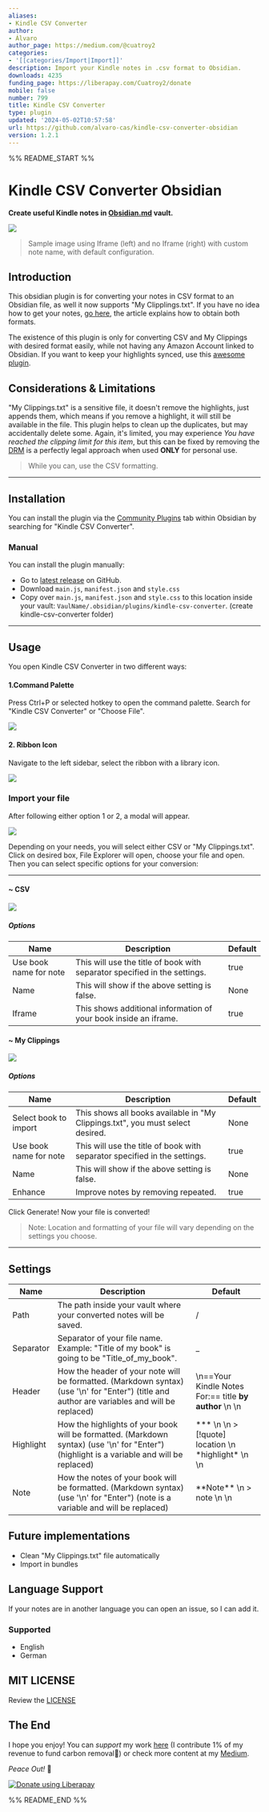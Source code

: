 ```yaml
---
aliases:
- Kindle CSV Converter
author:
- Álvaro
author_page: https://medium.com/@cuatroy2
categories:
- '[[categories/Import|Import]]'
description: Import your Kindle notes in .csv format to Obsidian.
downloads: 4235
funding_page: https://liberapay.com/Cuatroy2/donate
mobile: false
number: 799
title: Kindle CSV Converter
type: plugin
updated: '2024-05-02T10:57:58'
url: https://github.com/alvaro-cas/kindle-csv-converter-obsidian
version: 1.2.1
---
```


%% README_START %%

# Kindle CSV Converter Obsidian
**Create useful Kindle notes in [Obsidian.md](https://obsidian.md/) vault.** 

![](https://github.com/alvaro-cas/kindle-csv-converter-obsidian/blob/main/assets/ss.png?raw=true)

> Sample image using Iframe (left) and no Iframe (right) with custom note name, with default configuration.


## Introduction

This obsidian plugin is for converting your notes in CSV  format to an Obsidian file, as well it now supports "My Clipplings.txt". If you have no idea how to get your notes, [go here](https://medium.com/@keisuke_w/how-to-export-kindle-notes-and-highlights-ebce5812bbfc#55d8), the article explains how to obtain both formats.

The existence of this plugin is only for converting CSV and My Clippings with desired format easily, while not having any Amazon Account linked to Obsidian. If you want to keep your highlights synced, use this [awesome plugin](https://obsidian.md/plugins?search=Kindle%20Highlights).


## Considerations & Limitations

"My Clippings.txt" is a sensitive file, it doesn't remove the highlights, just appends them, which means if you remove a highlight, it will still be available in the file. This plugin helps to clean up the duplicates, but may accidentally delete some. Again, it's limited, you may experience *You have reached the clipping limit for this item*, but this can be fixed by removing the [DRM](https://www.makeuseof.com/tag/remove-drm-every-ebook-own/) is a perfectly legal approach when used __ONLY__ for personal use.

> While you can, use the CSV formatting.


***


## Installation
You can install the plugin via the [Community Plugins](https://obsidian.md/plugins?search=Kindle%20CSV%20Converter) tab within Obsidian by searching for "Kindle CSV Converter".

### Manual
You can install the plugin manually:
- Go to [latest release](https://github.com/alvaro-cas/kindle-csv-converter-obsidian/releases/latest) on GitHub.
- Download `main.js`, `manifest.json` and `style.css`
- Copy over `main.js`, `manifest.json` and `style.css` to this location inside your vault: `VaulName/.obsidian/plugins/kindle-csv-converter`. (create kindle-csv-converter folder)


***


## Usage
You open Kindle CSV Converter in two different ways: 

#### 1.Command Palette
Press Ctrl+P or selected hotkey to open the command palette. Search for "Kindle CSV Converter" or "Choose File".  

![](https://raw.githubusercontent.com/alvaro-cas/kindle-csv-converter-obsidian/main/assets/ss_command.jpg)

#### 2. Ribbon Icon
Navigate to the left sidebar, select the ribbon with a library icon.  

![](https://github.com/alvaro-cas/kindle-csv-converter-obsidian/blob/main/assets/ss_ribbon.jpg?raw=true)

### Import your file
After following either option 1 or 2, a modal will appear.  

![](https://github.com/alvaro-cas/kindle-csv-converter-obsidian/blob/main/assets/ss_modal.png?raw=true)  

Depending on your needs, you will select either CSV or "My Clippings.txt". Click on desired box, File Explorer will open, choose your file and open. Then you can select specific options for your conversion:

***

#### ~ CSV

![](https://github.com/alvaro-cas/kindle-csv-converter-obsidian/blob/main/assets/ss_csv.png?raw=true)

##### Options

| Name | Description | Default |
|--|--|--|
| Use book name for note | This will use the title of book with separator specified in the settings. | true |
| Name | This will show if the above setting is false. | None |
| Iframe | This shows additional information of your book inside an iframe. | true |

#### ~ My Clippings

![](https://github.com/alvaro-cas/kindle-csv-converter-obsidian/blob/main/assets/ss_clippings.png?raw=true)

##### Options

| Name | Description | Default |
|--|--|--|
| Select book to import | This shows all books available in "My Clippings.txt", you must select desired. | None |
| Use book name for note | This will use the title of book with separator specified in the settings. | true |
| Name | This will show if the above setting is false. | None |
| Enhance | Improve notes by removing repeated. | true |

Click Generate! Now your file is converted!

> Note: Location and formatting of your file will vary depending on the settings you choose.

***

## Settings

| Name | Description | Default |
|--|--|--|
| Path | The path inside your vault where your converted notes will be saved. | / |
| Separator | Separator of your file name. Example: "Title of my book" is going to be "Title_of_my_book". | _ |
| Header | How the header of your note will be formatted. (Markdown syntax) (use '\n' for "Enter") (title and author are variables and will be replaced) | \n==Your Kindle Notes For:== title __by author__ \n \n |
| Highlight | How the highlights of your book will be formatted. (Markdown syntax) (use '\n' for "Enter")  (highlight is a variable and will be replaced)| *** \n \n > [!quote] location \n \*highlight\* \n \n |
| Note | How the notes of your book will be formatted. (Markdown syntax) (use '\n' for "Enter")  (note is a variable and will be replaced)| \*\*Note\*\* \n > note \n \n |


## Future implementations
- Clean "My Clippings.txt" file automatically
- Import in bundles

## Language Support
If your notes are in another language you can open an issue, so I can add it.

### Supported
- English
- German

## MIT LICENSE
Review the [LICENSE](https://github.com/alvaro-cas/kindle-csv-converter-obsidian/blob/main/LICENSE)


## The End
I hope you enjoy! You can *support* my work [here](https://liberapay.com/Cuatroy2/donate) (I contribute 1% of my revenue to fund carbon removal🌳) or check more content at my [Medium](https://medium.com/@cuatroy2).

*Peace Out!* 🤙

<noscript><a href="https://liberapay.com/Cuatroy2/donate"><img alt="Donate using Liberapay" src="https://liberapay.com/assets/widgets/donate.svg"></a></noscript>



%% README_END %%